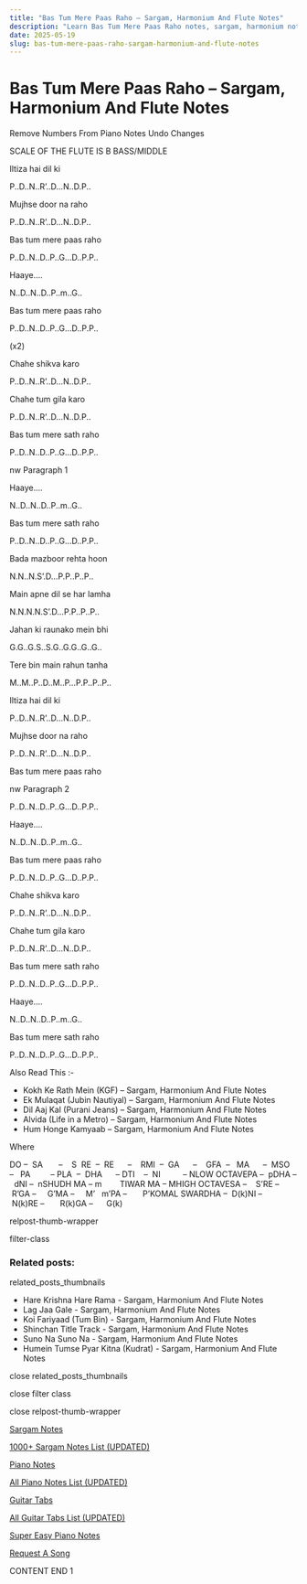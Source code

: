 ```yaml
---
title: "Bas Tum Mere Paas Raho – Sargam, Harmonium And Flute Notes"
description: "Learn Bas Tum Mere Paas Raho notes, sargam, harmonium notations and flute notes. Easy step-by-step tutorial for beginners."
date: 2025-05-19
slug: bas-tum-mere-paas-raho-sargam-harmonium-and-flute-notes
---
```


# Bas Tum Mere Paas Raho – Sargam, Harmonium And Flute Notes

Remove Numbers From Piano Notes
Undo Changes

SCALE OF THE FLUTE IS B BASS/MIDDLE

Iltiza hai dil ki

P..D..N..R’..D…N..D.P..

Mujhse door na raho

P..D..N..R’..D…N..D.P..

Bas tum mere paas raho

P..D..N..D..P..G…D..P.P..

Haaye….

N..D..N..D..P..m..G..

Bas tum mere paas raho

P..D..N..D..P..G…D..P.P..

(x2)

Chahe shikva karo

P..D..N..R’..D…N..D.P..

Chahe tum gila karo

P..D..N..R’..D…N..D.P..

Bas tum mere sath raho

P..D..N..D..P..G…D..P.P..

nw Paragraph 1

Haaye….

N..D..N..D..P..m..G..

Bas tum mere sath raho

P..D..N..D..P..G…D..P.P..

Bada mazboor rehta hoon

N.N..N.S’.D…P.P..P..P..

Main apne dil se har lamha

N.N.N.N.S’.D…P.P..P..P..

Jahan ki raunako mein bhi

G.G..G.S..S.G..G.G..G..G..

Tere bin main rahun tanha

M..M..P..D..M..P…P.P..P..P..

Iltiza hai dil ki

P..D..N..R’..D…N..D.P..

Mujhse door na raho

P..D..N..R’..D…N..D.P..

Bas tum mere paas raho

nw Paragraph 2

P..D..N..D..P..G…D..P.P..

Haaye….

N..D..N..D..P..m..G..

Bas tum mere paas raho

P..D..N..D..P..G…D..P.P..

Chahe shikva karo

P..D..N..R’..D…N..D.P..

Chahe tum gila karo

P..D..N..R’..D…N..D.P..

Bas tum mere sath raho

P..D..N..D..P..G…D..P.P..

Haaye….

N..D..N..D..P..m..G..

Bas tum mere sath raho

P..D..N..D..P..G…D..P.P..

Also Read This :-

* Kokh Ke Rath Mein (KGF) – Sargam, Harmonium And Flute Notes
* Ek Mulaqat (Jubin Nautiyal) – Sargam, Harmonium And Flute Notes
* Dil Aaj Kal (Purani Jeans) – Sargam, Harmonium And Flute Notes
* Alvida (Life in a Metro) – Sargam, Harmonium And Flute Notes
* Hum Honge Kamyaab – Sargam, Harmonium And Flute Notes

Where

DO –  SA       –    S  RE  –  RE      –    RMI  –  GA      –    GFA  –   MA      –  MSO  –   PA         – PLA  –  DHA      – DTI    –  NI          – NLOW OCTAVEPA –  pDHA –  dNI –  nSHUDH MA – m        TIWAR MA – MHIGH OCTAVESA –    S’RE –     R’GA –     G’MA –     M’   m’PA –       P’KOMAL SWARDHA –  D(k)NI –       N(k)RE –       R(k)GA –      G(k)

relpost-thumb-wrapper

filter-class

### Related posts:

related_posts_thumbnails

* Hare Krishna Hare Rama - Sargam, Harmonium And Flute Notes
* Lag Jaa Gale - Sargam, Harmonium And Flute Notes
* Koi Fariyaad (Tum Bin) - Sargam, Harmonium And Flute Notes
* Shinchan Title Track - Sargam, Harmonium And Flute Notes
* Suno Na Suno Na - Sargam, Harmonium And Flute Notes
* Humein Tumse Pyar Kitna (Kudrat) - Sargam, Harmonium And Flute Notes

close related_posts_thumbnails

close filter class

close relpost-thumb-wrapper

[Sargam Notes](/sargam-notes.html)

[1000+ Sargam Notes List (UPDATED)](/all-songs-list-sargam-notes.html)

[Piano Notes](/piano-notes.html)

[All Piano Notes List (UPDATED)](/all-songs-list-piano-notes.html)

[Guitar Tabs](/guitar-tabs.html)

[All Guitar Tabs List (UPDATED)](/all-songs-list-guitar-tabs.html)

[Super Easy Piano Notes](https://studywall.in/)

[Request A Song](/request-a-song.html)

CONTENT END 1

